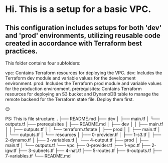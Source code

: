 # Hi. This is a setup for a basic VPC.

## This configuration includes setups for both 'dev' and 'prod' environments, utilizing reusable code created in accordance with Terraform best practices.

This folder contains four subfolders:

vpc: Contains Terraform resources for deploying the VPC.
dev: Includes the Terraform dev module and variable values for the development environment.
prod: Includes the Terraform prod module and variable values for the production environment.
prerequisites: Contains Terraform resources for deploying an S3 bucket and DynamoDB table to manage the remote backend for the Terraform state file. Deploy them first.

:wink:

PS: This is file structure: 
.
├── README.md
├── dev
│   ├── main.tf
│   └── outputs.tf
├── prerequisites
│   ├── README.md
│   ├── dev
│   │   ├── main.tf
│   │   ├── outputs.tf
│   │   └── terraform.tfstate
│   ├── prod
│   │   ├── main.tf
│   │   └── outputs.tf
│   └── resources
│       ├── 0-provider.tf
│       ├── 1-s3.tf
│       ├── 2-dynamo.tf
│       ├── 3-variables.tf
│       └── 4-output.tf
├── prod
│   ├── main.tf
│   └── outputs.tf
└── vpc
    ├── 0-provider.tf
    ├── 1-vpc.tf
    ├── 2-igw.tf
    ├── 3-subnets.tf
    ├── 4-nat.tf
    ├── 5-routes.tf
    ├── 6-outputs.tf
    ├── 7-variables.tf
    └── README.md